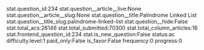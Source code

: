 stat.question_id:234
stat.question__article__live:None
stat.question__article__slug:None
stat.question__title:Palindrome Linked List
stat.question__title_slug:palindrome-linked-list
stat.question__hide:False
stat.total_acs:26146
stat.total_submitted:70300
stat.total_column_articles:16
stat.frontend_question_id:234
stat.is_new_question:False
status:ac
difficulty.level:1
paid_only:False
is_favor:False
frequency:0
progress:0
